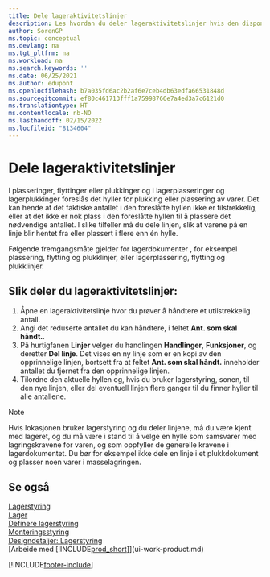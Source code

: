 ```yaml
---
title: Dele lageraktivitetslinjer
description: Les hvordan du deler lageraktivitetslinjer hvis den disponible kapasiteten i en foreslått hylle ikke er tilstrekkelig.
author: SorenGP
ms.topic: conceptual
ms.devlang: na
ms.tgt_pltfrm: na
ms.workload: na
ms.search.keywords: ''
ms.date: 06/25/2021
ms.author: edupont
ms.openlocfilehash: b7a035fd6ac2b2af6e7ceb4db63edfa66531848d
ms.sourcegitcommit: ef80c461713fff1a75998766e7a4ed3a7c6121d0
ms.translationtype: HT
ms.contentlocale: nb-NO
ms.lasthandoff: 02/15/2022
ms.locfileid: "8134604"
---
```

# <a name="split-warehouse-activity-lines"></a>Dele lageraktivitetslinjer
I plasseringer, flyttinger eller plukkinger og i lagerplasseringer og lagerplukkinger foreslås det hyller for plukking eller plassering av varer. Det kan hende at det faktiske antallet i den foreslåtte hyllen ikke er tilstrekkelig, eller at det ikke er nok plass i den foreslåtte hyllen til å plassere det nødvendige antallet. I slike tilfeller må du dele linjen, slik at varene på en linje blir hentet fra eller plassert i flere enn én hylle.  

Følgende fremgangsmåte gjelder for lagerdokumenter , for eksempel plassering, flytting og plukklinjer, eller lagerplassering, flytting og plukklinjer.  

## <a name="to-split-warehouse-activity-lines"></a>Slik deler du lageraktivitetslinjer:  
1.  Åpne en lageraktivitetslinje hvor du prøver å håndtere et utilstrekkelig antall.  
2.  Angi det reduserte antallet du kan håndtere, i feltet **Ant. som skal håndt.**.  
3.  På hurtigfanen **Linjer** velger du handlingen **Handlinger**, **Funksjoner**, og deretter **Del linje**. Det vises en ny linje som er en kopi av den opprinnelige linjen, bortsett fra at feltet **Ant. som skal håndt.** inneholder antallet du fjernet fra den opprinnelige linjen.  
4.  Tilordne den aktuelle hyllen og, hvis du bruker lagerstyring, sonen, til den nye linjen, eller del eventuell linjen flere ganger til du finner hyller til alle antallene.  

> [!NOTE]  
>  Hvis lokasjonen bruker lagerstyring og du deler linjene, må du være kjent med lageret, og du må være i stand til å velge en hylle som samsvarer med lagringskravene for varen, og som oppfyller de generelle kravene i lagerdokumentet. Du bør for eksempel ikke dele en linje i et plukkdokument og plasser noen varer i masselagringen.  

## <a name="see-also"></a>Se også  
[Lagerstyring](warehouse-manage-warehouse.md)  
[Lager](inventory-manage-inventory.md)  
[Definere lagerstyring](warehouse-setup-warehouse.md)     
[Monteringsstyring](assembly-assemble-items.md)    
[Designdetaljer: Lagerstyring](design-details-warehouse-management.md)  
[Arbeide med [!INCLUDE[prod_short](includes/prod_short.md)]](ui-work-product.md)


[!INCLUDE[footer-include](includes/footer-banner.md)]